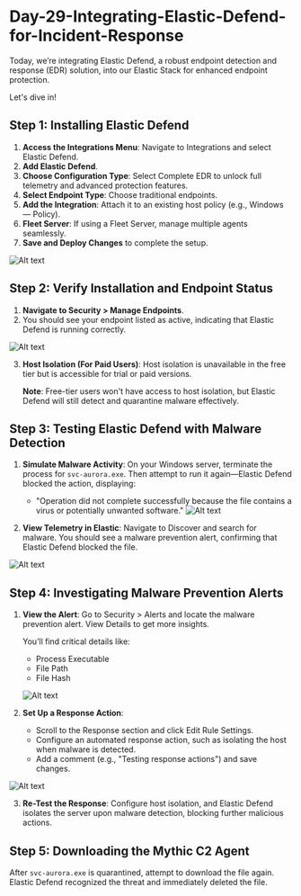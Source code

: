 # Day-29-Integrating-Elastic-Defend-for-Incident-Response

Today, we’re integrating Elastic Defend, a robust endpoint detection and response (EDR) solution, into our Elastic Stack for enhanced endpoint protection. 

Let's dive in!

## Step 1: Installing Elastic Defend

1. **Access the Integrations Menu**: Navigate to Integrations and select Elastic Defend.
2. **Add Elastic Defend**.
3. **Choose Configuration Type**: Select Complete EDR to unlock full telemetry and advanced protection features.
4. **Select Endpoint Type**: Choose traditional endpoints.
5. **Add the Integration**: Attach it to an existing host policy (e.g., Windows — Policy).
6. **Fleet Server**: If using a Fleet Server, manage multiple agents seamlessly.
7. **Save and Deploy Changes** to complete the setup.

![Alt text](https://raw.githubusercontent.com/Virus192/Day-29-Integrating-Elastic-Defend-for-Incident-Response/refs/heads/main/Images/photo_6039832077244940965_w.jpg)

## Step 2: Verify Installation and Endpoint Status

1. **Navigate to Security > Manage Endpoints**.
2. You should see your endpoint listed as active, indicating that Elastic Defend is running correctly.
   
  ![Alt text](https://raw.githubusercontent.com/Virus192/Day-29-Integrating-Elastic-Defend-for-Incident-Response/refs/heads/main/Images/photo_6039832077244940966_w.jpg)

3. **Host Isolation (For Paid Users)**: Host isolation is unavailable in the free tier but is accessible for trial or paid versions. 

   **Note**: Free-tier users won't have access to host isolation, but Elastic Defend will still detect and quarantine malware effectively.

## Step 3: Testing Elastic Defend with Malware Detection

1. **Simulate Malware Activity**: On your Windows server, terminate the process for `svc-aurora.exe`. Then attempt to run it again—Elastic Defend blocked the action, displaying:
   - "Operation did not complete successfully because the file contains a virus or potentially unwanted software."
![Alt text](https://raw.githubusercontent.com/Virus192/Day-29-Integrating-Elastic-Defend-for-Incident-Response/refs/heads/main/Images/photo_6039832077244940967_w.jpg)
   
2. **View Telemetry in Elastic**: Navigate to Discover and search for malware. You should see a malware prevention alert, confirming that Elastic Defend blocked the file.

![Alt text](https://raw.githubusercontent.com/Virus192/Day-29-Integrating-Elastic-Defend-for-Incident-Response/refs/heads/main/Images/photo_6039832077244940968_w.jpg)

## Step 4: Investigating Malware Prevention Alerts

1. **View the Alert**: Go to Security > Alerts and locate the malware prevention alert. View Details to get more insights.
   
   You’ll find critical details like:
   - Process Executable
   - File Path
   - File Hash
  
   ![Alt text](https://raw.githubusercontent.com/Virus192/Day-29-Integrating-Elastic-Defend-for-Incident-Response/refs/heads/main/Images/photo_6039832077244940974_w.jpg)

2. **Set Up a Response Action**: 
   - Scroll to the Response section and click Edit Rule Settings.
   - Configure an automated response action, such as isolating the host when malware is detected.
   - Add a comment (e.g., "Testing response actions") and save changes.
   
  ![Alt text](https://raw.githubusercontent.com/Virus192/Day-29-Integrating-Elastic-Defend-for-Incident-Response/refs/heads/main/Images/photo_6039832077244940969_w.jpg)

3. **Re-Test the Response**: Configure host isolation, and Elastic Defend isolates the server upon malware detection, blocking further malicious actions.

## Step 5: Downloading the Mythic C2 Agent

After `svc-aurora.exe` is quarantined, attempt to download the file again. Elastic Defend recognized the threat and immediately deleted the file.
